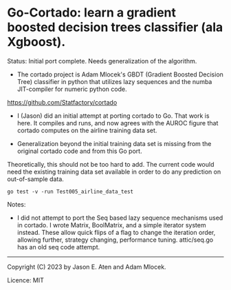 # Go-Cortado: learn a gradient boosted decision trees classifier (ala Xgboost).

Status: Initial port complete. Needs generalization of the algorithm.

- The cortado project is Adam Mlocek's GBDT (Gradient Boosted Decision Tree) classifier in python
that utilizes lazy sequences and the numba JIT-compiler 
for numeric python code.

https://github.com/Statfactory/cortado

- I (Jason) did an initial attempt at porting cortado to Go.
That work is here. It compiles and runs, and now agrees
with the AUROC figure that cortado computes on the
airline training data set.

- Generalization beyond the initial training data set 
is missing from the original cortado code and from this Go port.

Theoretically, this should not be too hard to add. The 
current code would need the existing training data set available 
in order to do any prediction on out-of-sample data.

~~~
go test -v -run Test005_airline_data_test
~~~

Notes: 

- I did not attempt to port the Seq based lazy sequence
mechanisms used in cortado. I wrote Matrix, BoolMatrix,
and a simple iterator system instead. These allow quick flips
of a flag to change the iteration order, allowing further,
strategy changing, performance tuning. attic/seq.go has 
an old seq code attempt.

---

Copyright (C) 2023 by Jason E. Aten and Adam Mlocek.

Licence: MIT
